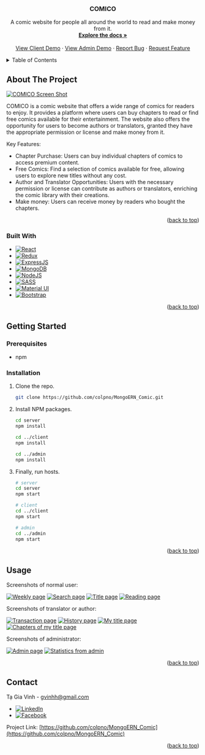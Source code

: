 <a name="readme-top"></a>



<!-- PROJECT LOGO -->
<br />
<div align="center">
<h3 align="center">COMICO</h3>

  <p align="center">
    A comic website for people all around the world to read and make money from it.
    <br />
    <a href="https://github.com/colpno/MongoERN_Comic/tree/master/docs"><strong>Explore the docs »</strong></a>
    <br />
    <br />
    <a href="https://comico-comic.netlify.app">View Client Demo</a>
    ·
    <a href="https://admin-comico.netlify.app">View Admin Demo</a>
    ·
    <a href="https://github.com/colpno/MongoERN_Comic/issues">Report Bug</a>
    ·
    <a href="https://github.com/colpno/MongoERN_Comic/issues">Request Feature</a>
  </p>
</div>



<!-- TABLE OF CONTENTS -->
<details>
  <summary>Table of Contents</summary>
  <ol>
    <li>
      <a href="#about-the-project">About The Project</a>
      <ul>
        <li><a href="#built-with">Built With</a></li>
      </ul>
    </li>
    <li>
      <a href="#getting-started">Getting Started</a>
      <ul>
        <li><a href="#prerequisites">Prerequisites</a></li>
        <li><a href="#installation">Installation</a></li>
      </ul>
    </li>
    <li><a href="#usage">Usage</a></li>
    <li><a href="#contact">Contact</a></li>
  </ol>
</details>



## About The Project

[![COMICO Screen Shot][product-screenshot]](https://comico-comic.netlify.app)

COMICO is a comic website that offers a wide range of comics for readers to enjoy. It provides a platform where users can buy chapters to read or find free comics available for their entertainment. The website also offers the opportunity for users to become authors or translators, granted they have the appropriate permission or license and make money from it.

Key Features:
 * Chapter Purchase: Users can buy individual chapters of comics to access premium content.
 * Free Comics: Find a selection of comics available for free, allowing users to explore new titles without any cost.
 * Author and Translator Opportunities: Users with the necessary permission or license can contribute as authors or translators, enriching the comic library with their creations.
 * Make money: Users can receive money by readers who bought the chapters.


<p align="right">(<a href="#readme-top">back to top</a>)</p>



### Built With

* [![React][React.js]][React-url]
* [![Redux][Redux-badge]][Redux-url]
* [![ExpressJS][Expressjs-badge]][ExpressJS-url]
* [![MongoDB][MongoDB-badge]][MongoDB-url]
* [![NodeJS][NodeJS-badge]][NodeJS-url]
* [![SASS][SASS-badge]][SASS-url]
* [![Material UI][MUI-badge]][MUI-url]
* [![Bootstrap][Bootstrap.com]][Bootstrap-url]

<p align="right">(<a href="#readme-top">back to top</a>)</p>



## Getting Started

### Prerequisites

* npm

### Installation

1. Clone the repo.
   ```sh
   git clone https://github.com/colpno/MongoERN_Comic.git
   ```
2. Install NPM packages.
   ```sh
   cd server
   npm install

   cd ../client
   npm install

   cd ../admin
   npm install
   ```
3. Finally, run hosts.
   ```sh
   # server
   cd server
   npm start

   # client
   cd ../client
   npm start

   # admin
   cd ../admin
   npm start
   ```

<p align="right">(<a href="#readme-top">back to top</a>)</p>



## Usage

Screenshots of normal user:

[![Weekly page][Weekly-page]](https://comico-comic.netlify.app/comic/weekly)
[![Search page][Search-page]](https://comico-comic.netlify.app/search)
[![Title page][Title-page]](https://comico-comic.netlify.app)
[![Reading page][Reading-page]](https://comico-comic.netlify.app)

Screenshots of translator or author:

[![Transaction page][Transaction-page]](https://comico-comic.netlify.app/coin/add)
[![History page][History-page]](https://comico-comic.netlify.app/bookshelf/follow)
[![My title page][My-title-page]](https://comico-comic.netlify.app/my-title)
[![Chapters of my title  page][Chapters-of-my-title-page]](https://comico-comic.netlify.app/my-title)

Screenshots of administrator:

[![Admin page][Admin-page]](https://admin-comico.netlify.app/titles)
[![Statistics from admin][Statistics-from-admin]](https://admin-comico.netlify.app/income)

<p align="right">(<a href="#readme-top">back to top</a>)</p>



## Contact

Tạ Gia Vinh - gvinhh@gmail.com
* [![LinkedIn][linkedin-shield]][linkedin-url]
* [![Facebook][Facebook-shield]][Facebook-url]

Project Link: [https://github.com/colpno/MongoERN_Comic](https://github.com/colpno/MongoERN_Comic)

<p align="right">(<a href="#readme-top">back to top</a>)</p>



<!-- MARKDOWN LINKS & IMAGES -->
<!-- https://www.markdownguide.org/basic-syntax/#reference-style-links -->
[Facebook-shield]: https://img.shields.io/badge/Facebook-0866FF?style=for-the-badge&logo=facebook&logoColor=61DAFB
[Facebook-url]: https://www.facebook.com/profile.php?id=100005408149001
[linkedin-shield]: https://img.shields.io/badge/-LinkedIn-black.svg?style=for-the-badge&logo=linkedin&colorB=555
[linkedin-url]: https://www.linkedin.com/in/gia-vinh-t%E1%BA%A1-a2224b2a8
[React.js]: https://img.shields.io/badge/React-20232A?style=for-the-badge&logo=react&logoColor=61DAFB
[React-url]: https://reactjs.org/
[Bootstrap.com]: https://img.shields.io/badge/Bootstrap-563D7C?style=for-the-badge&logo=bootstrap&logoColor=white
[Bootstrap-url]: https://getbootstrap.com
[ExpressJS-badge]: https://img.shields.io/badge/ExpressJS-000000?style=for-the-badge&logo=express&logoColor=61DAFB
[ExpressJS-url]: https://expressjs.com/
[MUI-badge]: https://img.shields.io/badge/Material_UI-007FFF?style=for-the-badge&logo=mui&logoColor=61DAFB
[MUI-url]: https://v4.mui.com/
[MongoDB-url]: https://www.mongodb.com/
[MongoDB-badge]: https://img.shields.io/badge/MongoDB-47A248?style=for-the-badge&logo=mongodb&logoColor=61DAFB 
[NodeJS-url]: https://nodejs.org/en
[NodeJS-badge]: https://img.shields.io/badge/NodeJS-339933?style=for-the-bad&logo=nodedotjs&logoColor=61DAFB 
[SASS-url]: https://sass-lang.com/
[SASS-badge]: https://img.shields.io/badge/SASS-CC6699?style=for-the-bad&logo=sass&logoColor=61DAFB 
[Redux-url]: https://redux.js.org/
[Redux-badge]: https://img.shields.io/badge/Redux-764ABC?style=for-the-bad&logo=redux&logoColor=61DAFB 

[product-screenshot]: misc/comico-screenshot.png
[Weekly-page]: misc/weekly-page.png
[Search-page]: misc/search-page.png
[Title-page]: misc/title-page.png
[Reading-page]: misc/reading-page.png
[Transaction-page]: misc/transaction-page.png
[History-page]: misc/history-page.png
[My-title-page]: misc/my-title-page.png
[Chapters-of-my-title-page]: misc/my-title-chapter-page.png
[Admin-page]: misc/admin-screenshot.png
[Statistics-from-admin]: misc/admin-statistics
